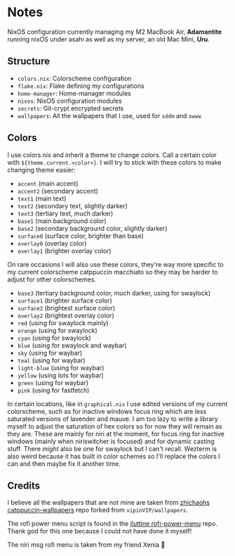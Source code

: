 # Notes
NixOS configuration currently managing my M2 MacBook Air, **Adamantite** running nixOS under asahi as well as my server, an old Mac Mini, **Uru**. 

## Structure
- `colors.nix`: Colorscheme configuration
- `flake.nix`: Flake defining my configurations
- `home-manager`: Home-manager modules
- `nixos`: NixOS configuration modules
- `secrets`: Git-crypt encrypted secrets
- `wallpapers`: All the wallpapers that I use, used for `sddm` and `swww`

## Colors 
I use colors.nix and inherit a theme to change colors. Call a certain color
with `${theme.current.<color>}`. I will try to stick with these colors to make
changing theme easier: 
* `accent` (main accent)
* `accent2` (secondary accent)
* `text1` (main text)
* `text2` (secondary text, slightly darker)
* `text3` (tertiary text, much darker)
* `base1` (main background color)
* `base2` (secondary background color, slightly darker)
* `surface0` (surface color, brighter than base)
* `overlay0` (overlay color)
* `overlay1` (brighter overlay color)

On rare occasions I will also use these colors, they're way more specific to my
current colorscheme catppuccin macchiato so they may be harder to adjust for
other colorschemes.
* `base3` (tertiary background color, much darker, using for swaylock)
* `surface1` (brighter surface color)
* `surface2` (brightest surface color)
* `overlay2` (brightest overlay color)
* `red` (using for swaylock mainly)
* `orange` (using for swaylock)
* `cyan` (using for swaylock)
* `blue` (using for swaylock and waybar) 
* `sky` (using for waybar)
* `teal` (using for waybar)
* `light-blue` (using for waybar)
* `yellow` (using lots for waybar)
* `green` (using for waybar)
* `pink` (using for fastfetch)

In certain locations, like in `graphical.nix` I use edited versions
of my current colorscheme, such as for inactive windows focus ring which
are less saturated versions of lavender and mauve. I am too lazy to write a
library myself to adjust the saturation of hex colors so for now they will
remain as they are. These are mainly for niri at the moment, for focus ring for
inactive windows (mainly when niriswitcher is focused) and for dynamic casting
stuff. There *might* also be one for swaylock but I can't recall.
Wezterm is also weird because it has built in color schemes so I'll replace the
colors I can and then maybe fix it another time.

## Credits
I believe all the wallpapers that are not mine are taken from [zhichaohs
catppuccin-wallpapers](https://github.com/zhichaoh/catppuccin-wallpapers/tree/main)
repo forked from `vipinVIP/wallpapers`.

The rofi power menu script is found in the [jluttine
rofi-power-menu](https://github.com/jluttine/rofi-power-menu/tree/master) repo.
Thank god for this one because I could not have done it myself!

The niri msg rofi menu is taken from my friend Xenia 🥺

